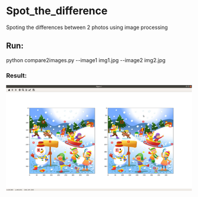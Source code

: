# Spot_the_difference
Spoting the differences between 2 photos using image processing

## Run:
python compare2images.py --image1 img1.jpg --image2 img2.jpg

### Result:
![](https://github.com/ninjakx/Spot_the_difference/blob/master/compare_img.png)
